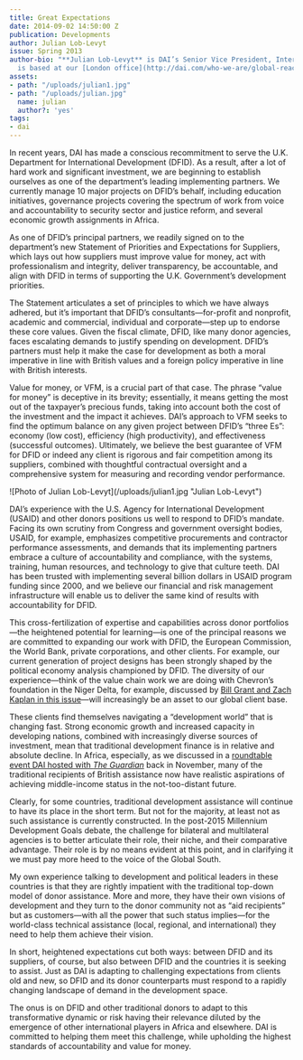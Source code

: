 ```yaml
---
title: Great Expectations
date: 2014-09-02 14:50:00 Z
publication: Developments
author: Julian Lob-Levyt
issue: Spring 2013
author-bio: "**Julian Lob-Levyt** is DAI’s Senior Vice President, International. He
  is based at our [London office](http://dai.com/who-we-are/global-reach/london)."
assets:
- path: "/uploads/julian1.jpg"
- path: "/uploads/julian.jpg"
  name: julian
  author?: 'yes'
tags:
- dai
---
```


<p>In recent years, DAI has made a conscious recommitment to serve the U.K. Department for International Development (DFID). As a result, after a lot of hard work and significant investment, we are beginning to establish ourselves as one of the department’s leading implementing partners. We currently manage 10 major projects on DFID’s behalf, including education initiatives, governance projects covering the spectrum of work from voice and accountability to security sector and justice reform, and several economic growth assignments in Africa.</p>


  <p>As one of DFID’s principal partners, we readily signed on to the department’s new Statement of Priorities and Expectations for Suppliers, which lays out how suppliers must improve value for money, act with professionalism and integrity, deliver transparency, be accountable, and align with DFID in terms of supporting the U.K. Government’s development priorities.</p>
  <p>The Statement articulates a set of principles to which we have always adhered, but it’s important that DFID’s consultants—for-profit and nonprofit, academic and commercial, individual and corporate—step up to endorse these core values. Given the fiscal climate, DFID, like many donor agencies, faces escalating demands to justify spending on development. DFID’s partners must help it make the case for development as both a moral imperative in line with British values and a foreign policy imperative in line with British interests.</p>
  <p>Value for money, or VFM, is a crucial part of that case. The phrase “value for money” is deceptive in its brevity; essentially, it means getting the most out of the taxpayer’s precious funds, taking into account both the cost of the investment and the impact it achieves. DAI’s approach to VFM seeks to find the optimum balance on any given project between DFID’s “three Es”: economy (low cost), efficiency (high productivity), and effectiveness (successful outcomes). Ultimately, we believe the best guarantee of VFM for DFID or indeed any client is rigorous and fair competition among its suppliers, combined with thoughtful contractual oversight and a comprehensive system for measuring and recording vendor performance.</p>
![Photo of Julian Lob-Levyt](/uploads/julian1.jpg "Julian Lob-Levyt") 
  <p>DAI’s experience with the U.S. Agency for International Development (USAID) and other donors positions us well to respond to DFID’s mandate. Facing its own scrutiny from Congress and government oversight bodies, USAID, for example, emphasizes competitive procurements and contractor performance assessments, and demands that its implementing partners embrace a culture of accountability and compliance, with the systems, training, human resources, and technology to give that culture teeth. DAI has been trusted with implementing several billion dollars in USAID program funding since 2000, and we believe our financial and risk management infrastructure will enable us to deliver the same kind of results with accountability for DFID.</p>
  <p>This cross-fertilization of expertise and capabilities across donor portfolios—the heightened potential for learning—is one of the principal reasons we are committed to expanding our work with DFID, the European Commission, the World Bank, private corporations, and other clients. For example, our current generation of project designs has been strongly shaped by the political economy analysis championed by DFID. The diversity of our experience—think of the value chain work we are doing with Chevron’s foundation in the Niger Delta, for example, discussed by <a href="http://dai-global-developments.com/daideas-innovation-in-action">Bill Grant and Zach Kaplan in this issue</a>—will increasingly be an asset to our global client base.</p>
  <p>These clients find themselves navigating a “development world” that is changing fast. Strong economic growth and increased capacity in developing nations, combined with increasingly diverse sources of investment, mean that traditional development finance is in relative and absolute decline. In Africa, especially, as we discussed in a <a href="http://www.guardian.co.uk/global-development-professionals-network/2012/dec/12/africa-development-investment-growth">roundtable event DAI hosted with <em>The Guardian</em></a> back in November, many of the traditional recipients of British assistance now have realistic aspirations of achieving middle-income status in the not-too-distant future.</p>
  <p>Clearly, for some countries, traditional development assistance will continue to have its place in the short term. But not for the majority, at least not as such assistance is currently constructed. In the post-2015 Millennium Development Goals debate, the challenge for bilateral and multilateral agencies is to better articulate their role, their niche, and their comparative advantage. Their role is by no means evident at this point, and in clarifying it we must pay more heed to the voice of the Global South.</p>
  <p>My own experience talking to development and political leaders in these countries is that they are rightly impatient with the traditional top-down model of donor assistance. More and more, they have their own visions of development and they turn to the donor community not as “aid recipients” but as customers—with all the power that such status implies—for the world-class technical assistance (local, regional, and international) they need to help them achieve their vision.</p>
  <p>In short, heightened expectations cut both ways: between DFID and its suppliers, of course, but also between DFID and the countries it is seeking to assist. Just as DAI is adapting to challenging expectations from clients old and new, so DFID and its donor counterparts must respond to a rapidly changing landscape of demand in the development space.</p>
  <p>The onus is on DFID and other traditional donors to adapt to this transformative dynamic or risk having their relevance diluted by the emergence of other international players in Africa and elsewhere. DAI is committed to helping them meet this challenge, while upholding the highest standards of accountability and value for money.</p>
